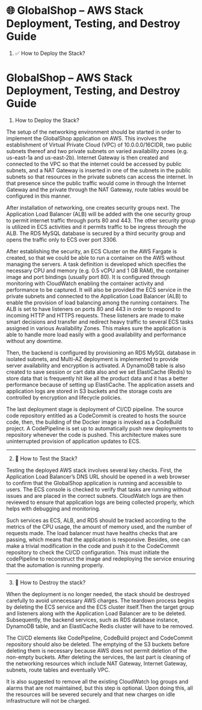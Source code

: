 # 🌐 GlobalShop – AWS Stack Deployment, Testing, and Destroy Guide

1) ✅ How to Deploy the Stack?
# GlobalShop – AWS Stack Deployment, Testing, and Destroy Guide
1) How to Deploy the Stack?
   
The setup of the networking environment should be started in order to implement the GlobalShop application on AWS. This involves the establishment of Virtual Private Cloud (VPC) of 10.0.0.0/16CIDR, two public subnets thereof and two private subnets on varied availability zones (e.g. us-east-1a and us-east-2b). Internet Gateway is then created and connected to the VPC so that the internet could be accessed by public subnets, and a NAT Gateway is inserted in one of the subnets in the public subnets so that resources in the private subnets can access the internet. In that presence since the public traffic would come in through the Internet Gateway and the private through the NAT Gateway, route tables would be configured in this manner.

After installation of networking, one creates security groups next. The Application Load Balancer (ALB) will be added with the one security group to permit internet traffic through ports 80 and 443. The other security group is utilized in ECS activities and it permits traffic to be ingress through the ALB. The RDS MySQL database is secured by a third security group and opens the traffic only to ECS over port 3306.

After establishing the security, an ECS Cluster on the AWS Fargate is created, so that we could be able to run a container on the AWS without managing the servers. A task definition is developed which specifies the necessary CPU and memory (e.g. 0.5 vCPU and 1 GB RAM), the container image and port bindings (usually port 80). It is configured through monitoring with CloudWatch enabling the container activity and performance to be captured. It will also be provided the ECS service in the private subnets and connected to the Application Load Balancer (ALB) to enable the provision of load balancing among the running containers. The ALB is set to have listeners on ports 80 and 443 in order to respond to incoming HTTP and HTTPS requests. These listeners are made to make smart decisions and transfer and redirect heavy traffic to several ECS tasks assigned in various Availability Zones. This makes sure the application is able to handle more load easily with a good availability and performance without any downtime.

Then, the backend is configured by provisioning an RDS MySQL database in isolated subnets, and Multi-AZ deployment is implemented to provide server availability and encryption is activated. A DynamoDB table is also created to save session or cart data also and we set ElastiCache (Redis) to store data that is frequently hit like all the product data and it has a better performance because of setting up ElastiCache. The application assets and application logs are stored in S3 buckets and the storage costs are controlled by encryption and lifecycle policies.

The last deployment stage is deployment of CI/CD pipeline. The source code repository entitled as a CodeCommit is created to hosts the source code, then, the building of the Docker image is invoked as a CodeBuild project. A CodePipeline is set up to automatically push new deployments to repository whenever the code is pushed. This architecture makes sure uninterrupted provision of application updates to ECS.

---

2) 🧪 How to Test the Stack?

Testing the deployed AWS stack involves several key checks. First, the Application Load Balancer’s DNS URL should be opened in a web browser to confirm that the GlobalShop application is running and accessible to users. The ECS console is checked to verify that tasks are running without issues and are placed in the correct subnets. CloudWatch logs are then reviewed to ensure that application logs are being collected properly, which helps with debugging and monitoring.

Such services as ECS, ALB, and RDS should be tracked according to the metrics of the CPU usage, the amount of memory used, and the number of requests made. The load balancer must have healths checks that are passing, which means that the application is responsive. Besides, one can make a trivial modification in the code and push it to the CodeCommit repository to check the CI/CD configuration. This must initiate the codePipeline to reconstruct the image and redeploying the service ensuring that the automation is running properly.

---
3) 🧹 How to Destroy the stack?

When the deployment is no longer needed, the stack should be destroyed carefully to avoid unnecessary AWS charges. The teardown process begins by deleting the ECS service and the ECS cluster itself.Then the target group and listeners along with the Application Load Balancer are to be deleted. Subsequently, the backend services, such as RDS database instance, DynamoDB table, and an ElastiCache Redis cluster will have to be removed.

The CI/CD elements like CodePipeline, CodeBuild project and CodeCommit repository should also be deleted. The emptying of the S3 buckets before deleting them is necessary because AWS does not permit deletion of the non-empty buckets. After deleting the services, the last part is cleaning of the networking resources which include NAT Gateway, Internet Gateway, subnets, route tables and eventually VPC.

It is also suggested to remove all the existing CloudWatch log groups and alarms that are not maintained, but this step is optional. Upon doing this, all the resources will be severed securely and that new charges on idle infrastructure will not be charged.
